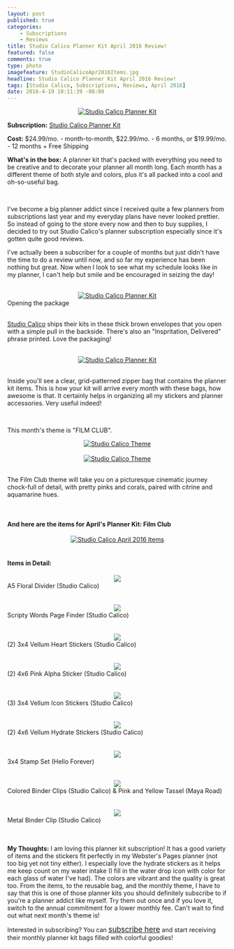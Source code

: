 ```yaml
---
layout: post
published: true
categories: 
    - Subscriptions
    - Reviews
title: Studio Calico Planner Kit April 2016 Review!
featured: false
comments: true
type: photo
imagefeature: StudioCalicoApr2016Items.jpg
headline: Studio Calico Planner Kit April 2016 Review!
tags: [Studio Calico, Subscriptions, Reviews, April 2016]
date: 2016-4-19 10:11:39 -08:00
---
```


<center><a href="http://www.studiocalico.com/kits/film-club/planner-kit/subscribe" target="_blank">
<img src="/images/StudioCalicoApr2016Package.jpg" border="0" style="border:none;max-width:100%;" alt="Studio Calico Planner Kit" />
</a></center>

<p><b>Subscription:</b> <a href="http://www.studiocalico.com/kits/film-club/planner-kit/subscribe" target="_blank">Studio Calico Planner Kit</a></p>
<p><b>Cost:</b> $24.99/mo. - month-to-month, $22.99/mo. - 6 months, or $19.99/mo. - 12 months + Free Shipping</p>
<p><b>What's in the box:</b> A planner kit that's packed with everything you need to be creative and to decorate your planner all month long. Each month has a different theme of both style and colors, plus it's all packed into a cool and oh-so-useful bag.</p>

<br>

<p>I've become a big planner addict since I received quite a few planners from subscriptions last year and my everyday plans have never looked prettier. So instead of going to the store every now and then to buy supplies, I decided to try out Studio Calico's planner subscription especially since it's gotten quite good reviews.</p>

<p>I've actually been a subscriber for a couple of months but just didn't have the time to do a review until now, and so far my experience has been nothing but great. Now when I look to see what my schedule looks like in my planner, I can't help but smile and be encouraged in seizing the day!</p>

<br>

<center><a href="http://www.studiocalico.com/kits/film-club/planner-kit/subscribe" target="_blank">
<img src="/images/StudioCalicoApr2016Package2.jpg" border="0" style="border:none;max-width:100%;" alt="Studio Calico Planner Kit" />
</a></center>
<figcaption>Opening the package</figcaption>

<br>

<p><a href="http://www.studiocalico.com/kits/film-club/planner-kit/subscribe" target="_blank">Studio Calico</a> ships their kits in these thick brown envelopes that you open with a simple pull in the backside. There's also an "Inspritation, Delivered" phrase printed. Love the packaging!</p>

<br>

<center><a href="http://www.studiocalico.com/kits/film-club/planner-kit/subscribe" target="_blank">
<img src="/images/StudioCalicoApr2016OpenPackage.jpg" border="0" style="border:none;max-width:100%;" alt="Studio Calico Planner Kit" />
</a></center>

<br>

<p>Inside you'll see a clear, grid-patterned zipper bag that contains the planner kit items. This is how your kit will arrive every month with these bags, how awesome is that. It certainly helps in organizing all my stickers and planner accessories. Very useful indeed!</p>

<br>

<p>This month's theme is "FILM CLUB".<p>

<center><a href="http://www.studiocalico.com/kits/film-club/planner-kit/subscribe" target="_blank">
<img src="/images/StudioCalicoApr2016Info.jpg" border="0" style="border:none;max-width:100%;" alt="Studio Calico Theme" />
</a></center>

<br>

<center><a href="http://www.studiocalico.com/kits/film-club/planner-kit/subscribe" target="_blank">
<img src="/images/StudioCalicoApr2016Info2.jpg" border="0" style="border:none;max-width:100%;" alt="Studio Calico Theme" />
</a></center>

<br>

<p>The Film Club theme will take you on a picturesque cinematic journey chock-full of detail, with pretty pinks and corals, paired with citrine and aquamarine hues.</p>

<br>

<H4> And here are the items for April's Planner Kit: Film Club</H4>

<center><a href="http://www.studiocalico.com/kits/film-club/planner-kit/subscribe" target="_blank">
<img src="/images/StudioCalicoApr2016Items.jpg" border="0" style="border:none;max-width:100%;" alt="Studio Calico April 2016 Items" />
</a></center>

<br>

<H4> Items in Detail:</H4>

<center><a href="http://www.studiocalico.com/kits/film-club/planner-kit/subscribe" target="_blank">
<img src="/images/StudioCalicoApr2016PlannerDivider.jpg" border="0" style="border:none;max-width:100%;" />
</a></center>
<figcaption>A5 Floral Divider (Studio Calico)</figcaption>

<br>

<br>

<center><a href="http://www.studiocalico.com/kits/film-club/planner-kit/subscribe" target="_blank">
<img src="/images/StudioCalicoApr2016PageFinder.jpg" border="0" style="border:none;max-width:100%;" />
</a></center>
<figcaption>Scripty Words Page Finder (Studio Calico)</figcaption>

<br>

<br>

<center><a href="http://www.studiocalico.com/kits/film-club/planner-kit/subscribe" target="_blank">
<img src="/images/StudioCalicoApr2016ColorTheoryTinyHeartsStickers.jpg" border="0" style="border:none;max-width:100%;" />
</a></center>
<figcaption>(2) 3x4 Vellum Heart Stickers (Studio Calico)</figcaption>

<br>

<br>

<center><a href="http://www.studiocalico.com/kits/film-club/planner-kit/subscribe" target="_blank">
<img src="/images/StudioCalicoApr2016AlphabetStickers.jpg" border="0" style="border:none;max-width:100%;" />
</a></center>
<figcaption>(2) 4x6 Pink Alpha Sticker (Studio Calico)</figcaption>

<br>

<br>

<center><a href="http://www.studiocalico.com/kits/film-club/planner-kit/subscribe" target="_blank">
<img src="/images/StudioCalicoApr2016HelloForeverIconStickers.jpg" border="0" style="border:none;max-width:100%;" />
</a></center>
<figcaption>(3) 3x4 Vellum Icon Stickers (Studio Calico)</figcaption>

<br>

<br>

<center><a href="http://www.studiocalico.com/kits/film-club/planner-kit/subscribe" target="_blank">
<img src="/images/StudioCalicoApr2016HydrateStickers.jpg" border="0" style="border:none;max-width:100%;" />
</a></center>
<figcaption>(2) 4x6 Vellum Hydrate Stickers (Studio Calico)</figcaption>

<br>

<br>

<center><a href="http://www.studiocalico.com/kits/film-club/planner-kit/subscribe" target="_blank">
<img src="/images/StudioCalicoApr2016StampSet.jpg" border="0" style="border:none;max-width:100%;" />
</a></center>
<figcaption>3x4 Stamp Set (Hello Forever)</figcaption>

<br>

<br>

<center><a href="http://www.studiocalico.com/kits/film-club/planner-kit/subscribe" target="_blank">
<img src="/images/StudioCalicoApr2016ColoredBinderClipsPlannerTassels.jpg" border="0" style="border:none;max-width:100%;" />
</a></center>
<figcaption>Colored Binder Clips (Studio Calico) & Pink and Yellow Tassel (Maya Road)</figcaption>

<br>

<br>

<center><a href="http://www.studiocalico.com/kits/film-club/planner-kit/subscribe" target="_blank">
<img src="/images/StudioCalicoApr2016MetalBinderClip.jpg" border="0" style="border:none;max-width:100%;" />
</a></center>
<figcaption>Metal Binder Clip (Studio Calico)</figcaption>

<br>

<br>

<p><i class="icon-exclamation-sign"></i><b> My Thoughts:</b> I am loving this planner kit subscription! It has a good variety of items and the stickers fit perfectly in my Webster's Pages planner (not too big yet not tiny either). I especially love the hydrate stickers as it helps me keep count on my water intake (I fill in the water drop icon with color for each glass of water I've had). The colors are vibrant and the quality is great too. From the items, to the reusable bag, and the monthly theme, I have to say that this is one of those planner kits you should definitely subscribe to if you're a planner addict like myself. Try them out once and if you love it, switch to the annual commitment for a lower monthly fee. Can't wait to find out what next month's theme is!</p>

<p>Interested in subscribing? You can <a href="http://www.studiocalico.com/kits/film-club/planner-kit/subscribe" target="_blank"><big>subscribe here</big></a> and start receiving their monthly planner kit bags filled with colorful goodies!</p>
